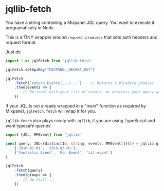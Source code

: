 # jqllib-fetch

You have a string containing a Mixpanel JQL query. You want to execute it programatically in Node.

This is a TINY wrapper around `request-promises` that sets auth headers and request format.

Just do
```typescript
import * as jqlFetch from 'jqllib-fetch'

jqlFetch.setApiKey("MIXPANEL_SECRET_KEY")

jqlFetch
    .fetch(`return Events(...)...`)    // Returns a Bluebird promise
    .then(events => {
        // Do stuff with your list of events, or whatever your query was
    })
```

If your JQL is not already wrapped in a "main" function as required by Mixpanel, `jqlFetch.fetch` will wrap it for you.

`jqllib-fetch` also plays nicely with `jqllib`, if you are using TypeScript and want typesafe queries:
```typescript
import {JQL, MPEvent} from 'jqllib'

const query: JQL<{distinctId: string, events: MPEvent[]}[]> = jqllib.groupedJql(
    ['2016-01-01', '2016-03-01'],
    ['Fantastic Event', 'Fun Event', 'Lil event']
)

jqlFetch
    .fetch(query)
    .then(groups => {
        // do stuff...
    })
```
